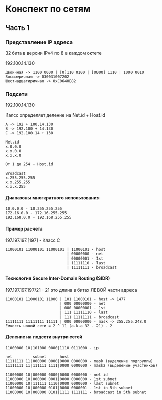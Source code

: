 # Конспект по сетям

## Часть 1

### Представление IP адреса

32 бита в версии IPv4 по 8 в каждом октете

192.100.14.130 
```
Двоичная -> 1100 0000 | [0]110 0100 | [0000] 1110 | 1000 0010
Восьмеричная -> 030031007202
Шестнадцатиричная -> 0xC0640E82
```

### Подсети

192.100.14.130

Калсс определяет деление на Net.id + Host.id
```
A -> 192 + 100.14.130
B -> 192.100 + 14.130
C -> 192.100.14 + 130

Net.id
x.0.0.0
x.x.0.0
x.x.x.0

От 1 до 254 - Host.id

Broadcast
x.255.255.255
x.x.255.255
x.x.x.255
```

#### Диапазоны многкратного использования
```
10.0.0.0 - 10.255.255.255
172.16.0.0 - 172.16.255.255
192.168.0.0 - 192.168.255.255
```

#### Пример расчета

197.197.197.[197] - Класс C

```
11000101 11000101 11000101 | 11000101 - host
                           | 00000000 - net
                           | 00000001 - 1st
                           | 11111110 - last
                           | 11111111 - broadcast
```

#### Технология Secure Inter-Domain Routing (SIDR)

197.197.197.197/21 - 21 это длина в битах ЛЕВОЙ части адреса

```
11000101 11000101 11000 | 101 11000101 - host -> 1477
                        | 000 00000000 - net
                        | 000 00000001 - 1st
                        | 111 11111110 - last
                        | 111 11111111 - broadcast
11111111 11111111 11111 | 000 00000000 - mask -> 255.255.248.0
Емкость новой сети = 2 ^ 11 (a.k.a 32 - 21) - 2
```

#### Деление на подсети внутри сетей
```
11000000 10|101000 0000|1110 0111000 - ip

net         subnet      host
11111111 11|000000 0000|0000 0000000 - mask (выделение подгруппы)
11111111 11|111111 1111|0000 0000000 - mask2 (выделение участников) 

11000000 10|000000 0000|0000 0000000 - net id
11000000 10|000000 0001|0000 0000000 - 1st subnet
11000000 10|111111 1110|0000 0000000 - last subnet
11000000 10|000000 0101|0000 0000001 - 1st in 5th subnet
11000000 10|000000 0101|1111 1111111 - broadcast in 5th subnet
```
